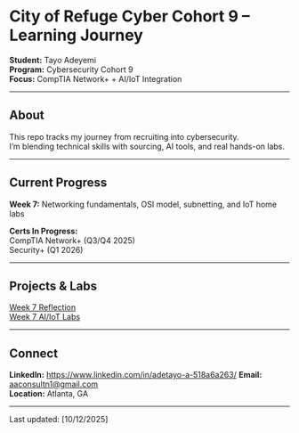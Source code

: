 # City of Refuge Cyber Cohort 9 – Learning Journey  

**Student:** Tayo Adeyemi  
**Program:** Cybersecurity Cohort 9  
**Focus:** CompTIA Network+ + AI/IoT Integration  

---

## About
This repo tracks my journey from recruiting into cybersecurity.  
I’m blending technical skills with sourcing, AI tools, and real hands-on labs.

---

## Current Progress
**Week 7:** Networking fundamentals, OSI model, subnetting, and IoT home labs  

**Certs In Progress:**  
 CompTIA Network+ (Q3/Q4 2025)  
 Security+ (Q1 2026)  

---

## Projects & Labs
 [Week 7 Reflection](week-7-reflection.md)  
 [Week 7 AI/IoT Labs](week-7-labs.md)  

---

## Connect
**LinkedIn:** https://www.linkedin.com/in/adetayo-a-518a6a263/
**Email:** aaconsultn1@gmail.com  
**Location:** Atlanta, GA  

---

Last updated: [10/12/2025] 
